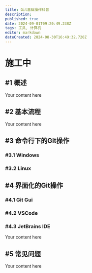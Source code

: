 ```yaml
---
title: Git基础操作科普
description: 
published: true
date: 2024-09-01T09:20:49.238Z
tags: 工具, 计算机
editor: markdown
dateCreated: 2024-08-30T16:49:32.720Z
---
```


# 施工中

## #1 概述
Your content here
## #2 基本流程
Your content here
## #3 命令行下的Git操作
### #3.1 Windows
### #3.2 Linux
## #4 界面化的Git操作
### #4.1 Git Gui
### #4.2 VSCode
### #4.3 JetBrains IDE
Your content here
## #5 常见问题
Your content here